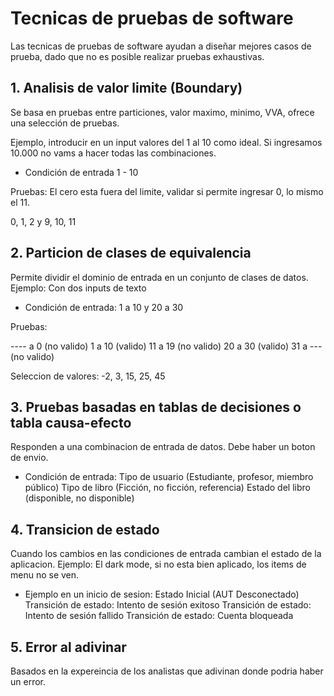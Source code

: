 # Tecnicas de pruebas de software

Las tecnicas de pruebas de software ayudan a diseñar mejores casos de prueba, dado que no es posible realizar pruebas exhaustivas.

## 1. Analisis de valor limite (Boundary)
Se basa en pruebas entre particiones, valor maximo, minimo, VVA, ofrece una selección de pruebas.

Ejemplo, introducir en un input valores del 1 al 10 como ideal. Si ingresamos 10.000 no vams a hacer todas las combinaciones.

- Condición de entrada 1 - 10

Pruebas:
El cero esta fuera del limite, validar si permite ingresar 0, lo mismo el 11.

0, 1, 2 y 9, 10, 11

## 2. Particion de clases de equivalencia
Permite dividir el dominio de entrada en un conjunto de clases de datos.
Ejemplo: Con dos inputs de texto

- Condición de entrada: 1 a 10 y 20 a 30

Pruebas:

---- a 0 (no valido)
1 a 10 (valido)
11 a 19 (no valido)
20 a 30 (valido)
31 a --- (no valido)

Seleccion de valores: -2, 3, 15, 25, 45

## 3. Pruebas basadas en tablas de decisiones o tabla causa-efecto
Responden a una combinacion de entrada de datos.
Debe haber un boton de envio.

- Condición de entrada:
Tipo de usuario (Estudiante, profesor, miembro público)
Tipo de libro (Ficción, no ficción, referencia)
Estado del libro (disponible, no disponible)

## 4. Transicion de estado
Cuando los cambios en las condiciones de entrada cambian el estado de la aplicacion. Ejemplo: El dark mode, si no esta bien aplicado, los items de menu no se ven.

* Ejemplo en un inicio de sesion:
Estado Inicial (AUT Desconectado)
Transición de estado: Intento de sesión exitoso
Transición de estado: Intento de sesión fallido
Transición de estado: Cuenta bloqueada

## 5. Error al adivinar
Basados en la expereincia de los analistas que adivinan donde podria haber un error.

